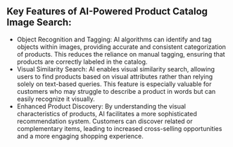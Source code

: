 ## Key Features of AI-Powered Product Catalog Image Search:

- Object Recognition and Tagging: AI algorithms can identify and tag objects within images, providing accurate and consistent categorization of products. This reduces the reliance on manual tagging, ensuring that products are correctly labeled in the catalog.
- Visual Similarity Search: AI enables visual similarity search, allowing users to find products based on visual attributes rather than relying solely on text-based queries. This feature is especially valuable for customers who may struggle to describe a product in words but can easily recognize it visually.
- Enhanced Product Discovery: By understanding the visual characteristics of products, AI facilitates a more sophisticated recommendation system. Customers can discover related or complementary items, leading to increased cross-selling opportunities and a more engaging shopping experience.
